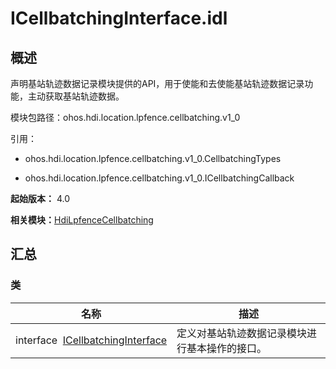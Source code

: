# ICellbatchingInterface.idl


## 概述

声明基站轨迹数据记录模块提供的API，用于使能和去使能基站轨迹数据记录功能，主动获取基站轨迹数据。

模块包路径：ohos.hdi.location.lpfence.cellbatching.v1_0

引用：

- ohos.hdi.location.lpfence.cellbatching.v1_0.CellbatchingTypes

- ohos.hdi.location.lpfence.cellbatching.v1_0.ICellbatchingCallback

**起始版本：** 4.0

**相关模块：**[HdiLpfenceCellbatching](_hdi_lpfence_cellbatching.md)


## 汇总


### 类

| 名称 | 描述 | 
| -------- | -------- |
| interface&nbsp;&nbsp;[ICellbatchingInterface](interface_i_cellbatching_interface.md) | 定义对基站轨迹数据记录模块进行基本操作的接口。  | 
